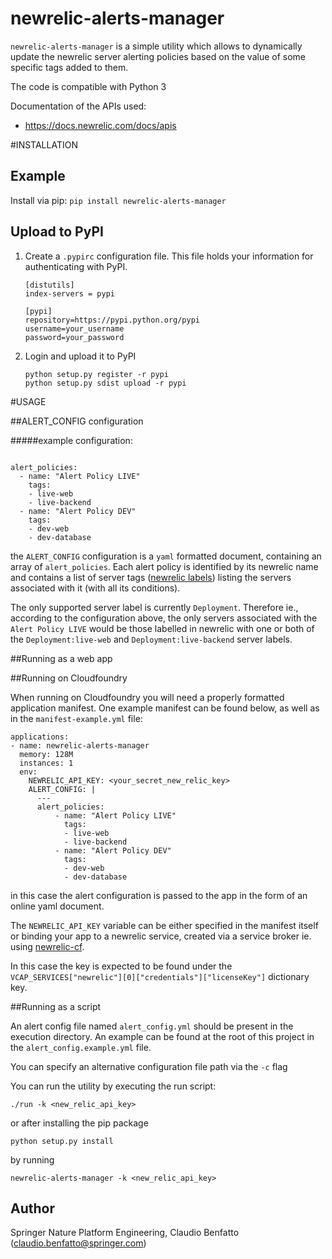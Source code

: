 # newrelic-alerts-manager

`newrelic-alerts-manager` is a simple utility which allows to dynamically update the newrelic server alerting
policies based on the value of some specific tags added to them.

The code is compatible with Python 3

Documentation of the APIs used:

* https://docs.newrelic.com/docs/apis

#INSTALLATION

## Example

Install via pip: `pip install newrelic-alerts-manager`

## Upload to PyPI

1. Create a `.pypirc` configuration file. This file holds your information for authenticating with PyPI.

   ```
   [distutils]
   index-servers = pypi

   [pypi]
   repository=https://pypi.python.org/pypi
   username=your_username
   password=your_password
   ```
2. Login and upload it to PyPI

   ```
   python setup.py register -r pypi
   python setup.py sdist upload -r pypi
   ```

#USAGE

##ALERT_CONFIG configuration


#####example configuration:
```

alert_policies:
  - name: "Alert Policy LIVE"
    tags:
    - live-web
    - live-backend
  - name: "Alert Policy DEV"
    tags:
    - dev-web
    - dev-database

```

the `ALERT_CONFIG` configuration is a `yaml` formatted document, containing an array of `alert_policies`. 
Each alert policy is identified by its newrelic name and contains a list of server tags 
([newrelic labels](https://docs.newrelic.com/docs/data-analysis/user-interface-functions/organize-your-data/labels-categories-organize-apps-servers-monitors)) listing the servers
associated with it (with all its conditions).

The only supported server label is currently `Deployment`. Therefore ie., according to the configuration above,
the only servers associated with the `Alert Policy LIVE` would be those labelled in newrelic with one or both of the 
`Deployment:live-web` and `Deployment:live-backend` server labels.

##Running as a web app



##Running on Cloudfoundry

When running on Cloudfoundry you will need a properly formatted application manifest. One example manifest can
be found below, as well as in the `manifest-example.yml` file:
```
applications:
- name: newrelic-alerts-manager
  memory: 128M
  instances: 1
  env:
    NEWRELIC_API_KEY: <your_secret_new_relic_key>
    ALERT_CONFIG: |
      ---
      alert_policies:
          - name: "Alert Policy LIVE"
            tags:
            - live-web
            - live-backend
          - name: "Alert Policy DEV"
            tags:
            - dev-web
            - dev-database

```

in this case the alert configuration is passed to the app in the form of an online yaml document.

The `NEWRELIC_API_KEY` variable can be either specified in the manifest itself or binding your app to a
newrelic service, created via a service broker ie. using [newrelic-cf](https://github.com/newrelic/newrelic-cf).

In this case the key is expected to be found under the `VCAP_SERVICES["newrelic"][0]["credentials"]["licenseKey"]`
dictionary key.

##Running as a script

An alert config file named `alert_config.yml` should be present in the execution directory. An example can be found
at the root of this project in the `alert_config.example.yml` file.

You can specify an alternative configuration file path via the `-c` flag

You can run the utility by executing the run script:

```
./run -k <new_relic_api_key>
```

or after installing the pip package

```
python setup.py install
```

by running

```
newrelic-alerts-manager -k <new_relic_api_key>
```

## Author

Springer Nature Platform Engineering, Claudio Benfatto (claudio.benfatto@springer.com)
